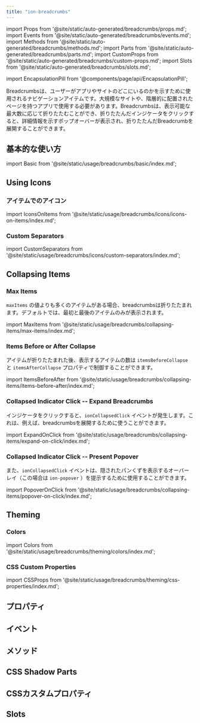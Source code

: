 ```yaml
---
title: "ion-breadcrumbs"
---
```

import Props from '@site/static/auto-generated/breadcrumbs/props.md';
import Events from '@site/static/auto-generated/breadcrumbs/events.md';
import Methods from '@site/static/auto-generated/breadcrumbs/methods.md';
import Parts from '@site/static/auto-generated/breadcrumbs/parts.md';
import CustomProps from '@site/static/auto-generated/breadcrumbs/custom-props.md';
import Slots from '@site/static/auto-generated/breadcrumbs/slots.md';



import EncapsulationPill from '@components/page/api/EncapsulationPill';

<EncapsulationPill type="shadow" />

Breadcrumbsは、ユーザーがアプリやサイトのどこにいるのかを示すために使用されるナビゲーションアイテムです。大規模なサイトや、階層的に配置されたページを持つアプリで使用する必要があります。Breadcrumbsは、表示可能な最大数に応じて折りたたむことができ、折りたたんだインジケータをクリックすると、詳細情報を示すポップオーバーが表示され、折りたたんだBreadcrumbを展開することができます。

## 基本的な使い方

import Basic from '@site/static/usage/breadcrumbs/basic/index.md';

<Basic />

## Using Icons

### アイテムでのアイコン

import IconsOnItems from '@site/static/usage/breadcrumbs/icons/icons-on-items/index.md';

<IconsOnItems />

### Custom Separators

import CustomSeparators from '@site/static/usage/breadcrumbs/icons/custom-separators/index.md';

<CustomSeparators />

## Collapsing Items

### Max Items

`maxItems` の値よりも多くのアイテムがある場合、breadcrumbsは折りたたまれます。デフォルトでは、最初と最後のアイテムのみが表示されます。

import MaxItems from '@site/static/usage/breadcrumbs/collapsing-items/max-items/index.md';

<MaxItems />

### Items Before or After Collapse

アイテムが折りたたまれた後、表示するアイテムの数は `itemsBeforeCollapse` と `itemsAfterCollapse` プロパティで制御することができます。

import ItemsBeforeAfter from '@site/static/usage/breadcrumbs/collapsing-items/items-before-after/index.md';

<ItemsBeforeAfter />

### Collapsed Indicator Click -- Expand Breadcrumbs

インジケータをクリックすると、`ionCollapsedClick` イベントが発生します。これは、例えば、breadcrumbsを展開するために使うことができます。

import ExpandOnClick from '@site/static/usage/breadcrumbs/collapsing-items/expand-on-click/index.md';

<ExpandOnClick />

### Collapsed Indicator Click -- Present Popover

また、`ionCollapsedClick` イベントは、隠されたパンくずを表示するオーバーレイ（この場合は `ion-popover` ）を提示するために使用することができます。

import PopoverOnClick from '@site/static/usage/breadcrumbs/collapsing-items/popover-on-click/index.md';

<PopoverOnClick />

## Theming

### Colors

import Colors from '@site/static/usage/breadcrumbs/theming/colors/index.md';

<Colors />

### CSS Custom Properties

import CSSProps from '@site/static/usage/breadcrumbs/theming/css-properties/index.md';

<CSSProps />


## プロパティ
<Props />

## イベント
<Events />

## メソッド
<Methods />

## CSS Shadow Parts
<Parts />

## CSSカスタムプロパティ
<CustomProps />

## Slots
<Slots />
